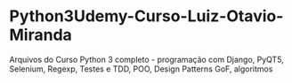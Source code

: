 # Python3Udemy-Curso-Luiz-Otavio-Miranda
Arquivos do Curso Python 3 completo - programação com Django, PyQT5, Selenium, Regexp, Testes e TDD, POO, Design Patterns GoF, algoritmos
